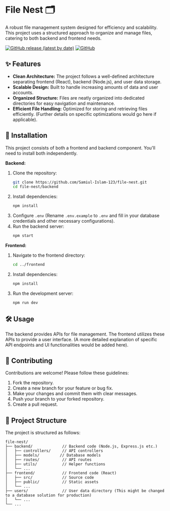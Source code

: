 # File Nest 🗂️

A robust file management system designed for efficiency and scalability.  This project uses a structured approach to organize and manage files, catering to both backend and frontend needs.

[![GitHub release (latest by date)](https://img.shields.io/github/v/release/Samiul-Islam-123/file-nest?sort=semver)](https://github.com/Samiul-Islam-123/file-nest/releases)
[![GitHub](https://img.shields.io/github/license/Samiul-Islam-123/file-nest)](https://github.com/Samiul-Islam-123/file-nest/blob/main/LICENSE)


## ✨ Features

* **Clean Architecture:**  The project follows a well-defined architecture separating frontend (React), backend (Node.js), and user data storage.
* **Scalable Design:**  Built to handle increasing amounts of data and user accounts.
* **Organized Structure:**  Files are neatly organized into dedicated directories for easy navigation and maintenance.
* **Efficient File Handling:**  Optimized for storing and retrieving files efficiently.  (Further details on specific optimizations would go here if applicable).

## 🚀 Installation

This project consists of both a frontend and backend component.  You'll need to install both independently.

**Backend:**

1. Clone the repository:
   ```bash
   git clone https://github.com/Samiul-Islam-123/file-nest.git
   cd file-nest/backend
   ```
2. Install dependencies:
   ```bash
   npm install
   ```
3. Configure `.env` (Rename `.env.example` to `.env` and fill in your database credentials and other necessary configurations).
4. Run the backend server:
   ```bash
   npm start
   ```

**Frontend:**

1. Navigate to the frontend directory:
   ```bash
   cd ../frontend
   ```
2. Install dependencies:
   ```bash
   npm install
   ```
3. Run the development server:
   ```bash
   npm run dev
   ```

## 🛠️ Usage

The backend provides APIs for file management.  The frontend utilizes these APIs to provide a user interface.  (A more detailed explanation of specific API endpoints and UI functionalities would be added here).

## 🤝 Contributing

Contributions are welcome!  Please follow these guidelines:

1. Fork the repository.
2. Create a new branch for your feature or bug fix.
3. Make your changes and commit them with clear messages.
4. Push your branch to your forked repository.
5. Create a pull request.


## 📁 Project Structure

The project is structured as follows:

```
file-nest/
├── backend/             // Backend code (Node.js, Express.js etc.)
│   ├── controllers/     // API controllers
│   ├── models/         // Database models
│   ├── routes/          // API routes
│   ├── utils/           // Helper functions
│   └── ...
├── frontend/            // Frontend code (React)
│   ├── src/             // Source code
│   ├── public/          // Static assets
│   └── ...
├── users/               // User data directory (This might be changed to a database solution for production)
│   └── ...
└── ...
```
